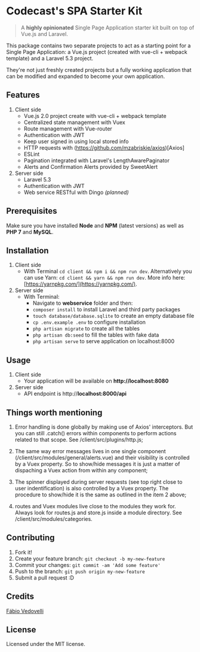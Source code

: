 # Codecast's SPA Starter Kit

> A **highly opinionated** Single Page Application starter kit built on top of Vue.js and Laravel.

This package contains two separate projects to act as a starting point for a Single Page Application: a Vue.js project (created with vue-cli + webpack template) and a Laravel 5.3 project.

They're not just freshly created projects but a fully working application that can be modified and expanded to become your own application.

## Features

1. Client side
    * Vue.js 2.0 project create with vue-cli + webpack template
    * Centralized state management with Vuex
    * Route management with Vue-router
    * Authentication with JWT
    * Keep user signed in using local stored info
    * HTTP requests with (https://github.com/mzabriskie/axios)[Axios]
    * ESLint
    * Pagination integrated with Laravel's LengthAwarePaginator
    * Alerts and Confirmation Alerts provided by SweetAlert
2. Server side
    * Laravel 5.3
    * Authentication with JWT
    * Web service RESTful with Dingo *(planned)*

## Prerequisites

Make sure you have installed **Node** and **NPM** (latest versions) as well as **PHP 7** and **MySQL**.

## Installation

1. Client side
	* With Terminal `cd client && npm i && npm run dev`. Alternatively you can use Yarn: `cd client && yarn && npm run dev`. More info here: [https://yarnpkg.com/](https://yarnpkg.com/).
2. Server side
	* With Terminal:
        * Navigate to **webservice** folder and then:
        * `composer install` to install Laravel and third party packages
        * `touch database/database.sqlite` to create an empty database file
        * `cp .env.example .env` to configure installation
        * `php artisan migrate` to create all the tables
        * `php artisan db:seed` to fill the tables with fake data
        * `php artisan serve` to serve application on localhost:8000

## Usage

1. Client side
	* Your application will be available on **http://localhost:8080**
2. Server side
	* API endpoint is http://**localhost:8000/api**

## Things worth mentioning

1. Error handling is done globally by making use of Axios' interceptors. But you can still .catch() errors within components to perform actions related to that scope. See /client/src/plugins/http.js;

2. The same way error messages lives in one single component (/client/src/modules/general/alerts.vue) and their visibility is controlled by a Vuex property. So to show/hide messages it is just a matter of dispaching a Vuex action from within any component;

3. The spinner displayed during server requests (see top right close to user indentification) is also controlled by a Vuex property. The procedure to show/hide it is the same as outlined in the item 2 above;

4. routes and Vuex modules live close to the modules they work for. Always look for routes.js and store.js inside a module directory. See /client/src/modules/categories.

## Contributing

1. Fork it!
2. Create your feature branch: `git checkout -b my-new-feature`
3. Commit your changes: `git commit -am 'Add some feature'`
4. Push to the branch: `git push origin my-new-feature`
5. Submit a pull request :D

## Credits

[Fábio Vedovelli](https://github.com/vedovelli)

## License

Licensed under the MIT license.